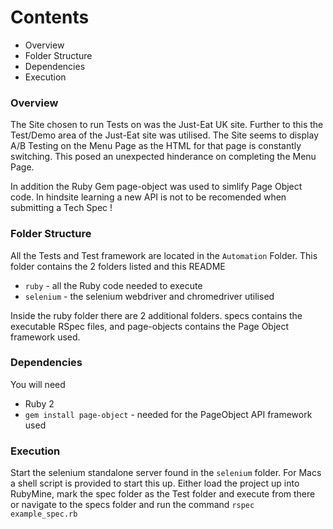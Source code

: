 # Contents

- Overview
- Folder Structure
- Dependencies
- Execution

### Overview

The Site chosen to run Tests on was the Just-Eat UK site.  Further to this the Test/Demo area of the Just-Eat site was utilised.  The Site seems to display A/B Testing on the Menu Page as the HTML for that page is constantly switching.  This posed an unexpected hinderance on completing the Menu Page.

In addition the Ruby Gem page-object was used to simlify Page Object code.  In hindsite learning a new API is not to be recomended when submitting a Tech Spec !

### Folder Structure

All the Tests and Test framework are located in the ```Automation``` Folder.  This folder contains the 2 folders listed and this README
- ```ruby``` - all the Ruby code needed to execute
- ```selenium``` - the selenium webdriver and chromedriver utilised

Inside the ruby folder there are 2 additional folders. specs contains the executable RSpec files, and page-objects contains the Page Object framework used.

### Dependencies

You will need
- Ruby 2
- ```gem install page-object``` - needed for the PageObject API framework used

### Execution

Start the selenium standalone server found in the ```selenium``` folder.  For Macs a shell script is provided to start this up.  Either load the project up into RubyMine, mark the spec folder as the Test folder and execute from there or navigate to the specs folder and run the command ```rspec example_spec.rb```
